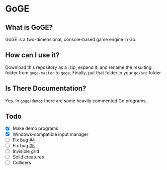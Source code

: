 # GoGE

## What is GoGE?

GoGE is a two-dimensional, console-based game engine in Go.

## How can I use it?

Download this repository as a .zip, expand it, and rename the resulting folder from `goge-master` to `goge`. Finally, put that folder in your `go/src` folder.

## Is There Documentation?

Yes. In `goge/demos` there are some heavily commented Go programs.

## Todo

- [x] Make demo programs
- [x] Windows-compatible input manager
- [ ] Fix bug [#4](https://github.com/go-ge/goge/issues/4)
- [ ] Fix bug [#5](https://github.com/go-ge/goge/issues/5)
- [ ] Invisible grid
- [ ] Solid creatures
- [ ] Colliders
